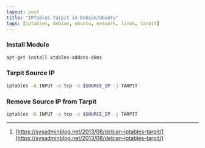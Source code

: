 ```yaml
---
layout: post
title: "IPTables Tarpit in Debian/Ubuntu"
tags: [iptables, debian, ubuntu, network, linux, tarpit]
---
```


### Install Module
```bash
apt-get install xtables-addons-dkms
```

### Tarpit Source IP
```bash
iptables -A INPUT -p tcp -s $SOURCE_IP -j TARPIT
```

### Remove Source IP from Tarpit
```bash
iptables -D INPUT -p tcp -s $SOURCE_IP -j TARPIT
```

---
1. [https://sysadminblog.net/2013/08/debian-iptables-tarpit/](https://sysadminblog.net/2013/08/debian-iptables-tarpit/)
